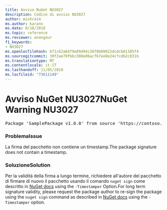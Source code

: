```yaml
---
title: Avviso NuGet NU3027
description: Codice di avviso NU3027
author: mishra14
ms.author: karann
ms.date: 8/16/2018
ms.topic: reference
ms.reviewer: anangaur
f1_keywords:
- NU3027
ms.openlocfilehash: b71c62a6479e89d94c26f0b09922dcdcb81385f4
ms.sourcegitcommit: 39f2ae79fbbc308e06acf67ee8e24cfcdb2c831b
ms.translationtype: MT
ms.contentlocale: it-IT
ms.lasthandoff: 11/05/2019
ms.locfileid: "73611149"
---
```

# <a name="nuget-warning-nu3027"></a><span data-ttu-id="fe3c9-103">Avviso NuGet NU3027</span><span class="sxs-lookup"><span data-stu-id="fe3c9-103">NuGet Warning NU3027</span></span>

<pre>Package 'SamplePackage v1.0.0' from source 'https://contoso.com/index.json': The signature should be timestamped to enable long-term signature validity after the certificate has expired.</pre>

### <a name="issue"></a><span data-ttu-id="fe3c9-104">Problema</span><span class="sxs-lookup"><span data-stu-id="fe3c9-104">Issue</span></span>

<span data-ttu-id="fe3c9-105">La firma del pacchetto non contiene un timestamp.</span><span class="sxs-lookup"><span data-stu-id="fe3c9-105">The package signature does not contain a timestamp.</span></span>


### <a name="solution"></a><span data-ttu-id="fe3c9-106">Soluzione</span><span class="sxs-lookup"><span data-stu-id="fe3c9-106">Solution</span></span>

<span data-ttu-id="fe3c9-107">Per la validità della firma a lungo termine, richiedere all'autore del pacchetto di firmare di nuovo il pacchetto usando il comando `nuget sign` come descritto in [NuGet docs](https://docs.microsoft.com/nuget/create-packages/sign-a-package) using the `-Timestamper` Option.</span><span class="sxs-lookup"><span data-stu-id="fe3c9-107">For long term signature validity, please request the package author to re-sign the package using the `nuget sign` command as described in [NuGet docs](https://docs.microsoft.com/nuget/create-packages/sign-a-package) using the `-Timestamper` option.</span></span>


